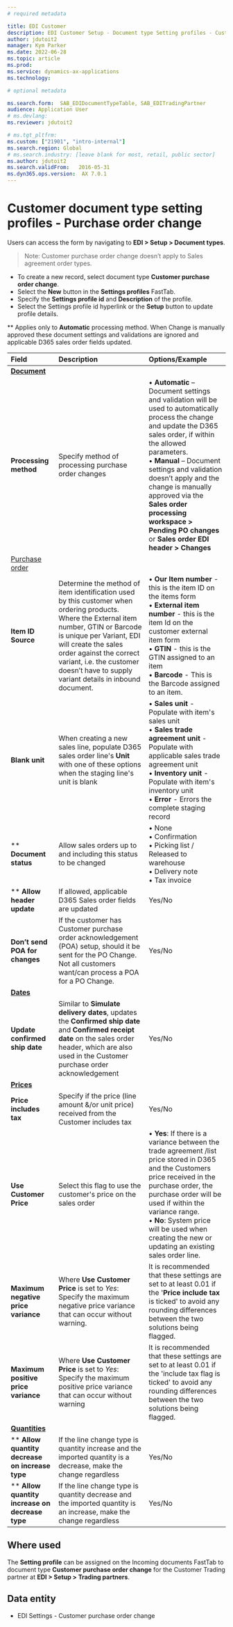 ```yaml
---
# required metadata

title: EDI Customer
description: EDI Customer Setup - Document type Setting profiles - Customer purchase order change
author: jdutoit2
manager: Kym Parker
ms.date: 2022-06-28
ms.topic: article
ms.prod: 
ms.service: dynamics-ax-applications
ms.technology: 

# optional metadata

ms.search.form:  SAB_EDIDocumentTypeTable, SAB_EDITradingPartner
audience: Application User
# ms.devlang: 
ms.reviewer: jdutoit2

# ms.tgt_pltfrm: 
ms.custom: ["21901", "intro-internal"]
ms.search.region: Global
# ms.search.industry: [leave blank for most, retail, public sector]
ms.author: jdutoit2
ms.search.validFrom:   2016-05-31
ms.dyn365.ops.version:  AX 7.0.1
---
```


# Customer document type setting profiles - Purchase order change

Users can access the form by navigating to **EDI > Setup > Document types**. <br>
> Note: Customer purchase order change doesn’t apply to Sales agreement order types.

- To create a new record, select document type **Customer purchase order change**.
- Select the **New** button in the **Settings profiles** FastTab.
- Specify the **Settings profile id** and **Description** of the profile.
- Select the Settings profile id hyperlink or the **Setup** button to update profile details.

\** Applies only to **Automatic** processing method. When Change is manually approved these document settings and validations are ignored and applicable D365 sales order fields updated. 

**Field**             |	**Description**	                          | **Options/Example**
:-------              |:-------                                   |:----------
<ins>**Document**</ins> |   |
**Processing method** |	Specify method of processing purchase order changes	| •	**Automatic** – Document settings and validation will be used to automatically process the change and update the D365 sales order, if within the allowed parameters. <br> •	**Manual** – Document settings and validation doesn’t apply and the change is manually approved via the **Sales order processing workspace > Pending PO changes** or **Sales order EDI header > Changes**
<ins>Purchase order</ins> |   |
**Item ID Source**  |	Determine the method of item identification used by this customer when ordering products. Where the External item number, GTIN or Barcode is unique per Variant, EDI will create the sales order against the correct variant, i.e. the customer doesn’t have to supply variant details in inbound document.	| •	**Our Item number** - this is the item ID on the items form <br> •	**External item number** - this is the item Id on the customer external item form <br> •	**GTIN** - this is the GTIN assigned to an item <br> •	**Barcode** - This is the Barcode assigned to an item.
**Blank unit**    | When creating a new sales line, populate D365 sales order line's **Unit** with one of these options when the staging line's unit is blank |  • **Sales unit** - Populate with item's sales unit <br> • **Sales trade agreement unit** - Populate with applicable sales trade agreement unit <br> • **Inventory unit** - Populate with item's inventory unit <br> • **Error** - Errors the complete staging record
\** **Document status** |	Allow sales orders up to and including this status to be changed	| •	None <br> •	Confirmation <br> •	Picking list / Released to warehouse <br> •	Delivery note <br> •	Tax invoice
\** **Allow header update** |	If allowed, applicable D365 Sales order fields are updated	  | Yes/No
**Don’t send POA for changes**  |	If the customer has Customer purchase order acknowledgement (POA) setup, should it be sent for the PO Change. Not all customers want/can process a POA for a PO Change.	  | Yes/No
<ins>**Dates**</ins>    |   |
**Update confirmed ship date**  |	Similar to **Simulate delivery dates**, updates the **Confirmed ship date** and **Confirmed receipt date** on the sales order header, which are also used in the Customer purchase order acknowledgement | Yes/No
<ins>**Prices**</ins>   |   |
**Price includes tax**  |	Specify if the price (line amount &/or unit price) received from the Customer includes tax 	  | Yes/No
**Use Customer Price**  |	Select this flag to use the customer's price on the sales order	                              | • **Yes**: If there is a variance between the trade agreement /list price stored in D365 and the Customers price received in the purchase order, the purchase order will be used if within the variance range. <br> • **No**: System price will be used when creating the new or updating an existing sales order line.
**Maximum negative price variance** |	Where **Use Customer Price** is set to _Yes_: <br> Specify the maximum negative price variance that can occur without warning. 	| It is recommended that these settings are set to at least 0.01 if the '**Price include tax** is ticked' to avoid any rounding differences between the two solutions being flagged.
**Maximum positive price variance** | Where **Use Customer Price** is set to _Yes_: <br> Specify the maximum positive price variance that can occur without warning	| It is recommended that these settings are set to at least 0.01 if the 'include tax flag is ticked' to avoid any rounding differences between the two solutions being flagged.
<ins>**Quantities**</ins>   |   |
\** **Allow quantity decrease on increase type**  |	If the line change type is quantity increase and the imported quantity is a decrease, make the change regardless	| Yes/No
** **Allow quantity increase on decrease type**   |	If the line change type is quantity decrease and the imported quantity is an increase, make the change regardless	| Yes/No

## Where used
The **Setting profile** can be assigned on the Incoming documents FastTab to document type **Customer purchase order change** for the Customer Trading partner at **EDI > Setup > Trading partners**.

## Data entity
- EDI Settings - Customer purchase order change
